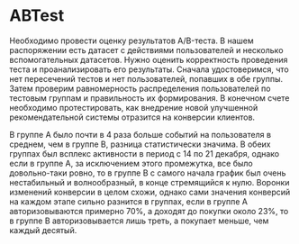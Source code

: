 # ABTest
Необходимо провести оценку результатов A/B-теста. В нашем распоряжении есть датасет с действиями пользователей и несколько вспомогательных датасетов. Нужно оценить 
корректность проведения теста и проанализировать его результаты. Сначала удостоверимся, что нет пересечений тестов и нет пользователей, попавших в обе группы. Затем 
проверим равномерность распределения пользователей по тестовым группам и правильность их формирования. В конечном счете необходимо протестировать, как внедрение 
новой улучшенной рекомендательной системы отразится на конверсии клиентов.

В группе A было почти в 4 раза больше событий на пользователя в среднем, чем в группе B, разница статистически значима. В обеих группах был всплекс активности в 
период с 14 по 21 декабря, однако если в группе A, за исключением этого промежутка, все было довольно-таки ровно, то в группе B с самого начала график был очень 
нестабильный и волнообразный, в конце стремящийся к нулю. Воронки изменений конверсии в целом схожи, однако сами значения конверсий на каждом этапе сильно разнится 
в группах, если в группе A авторизовываются примерно 70%, а доходят до покупки около 23%, то в группе B авторизовывается лишь треть, а покупает меньше, чем каждый 
десятый.
